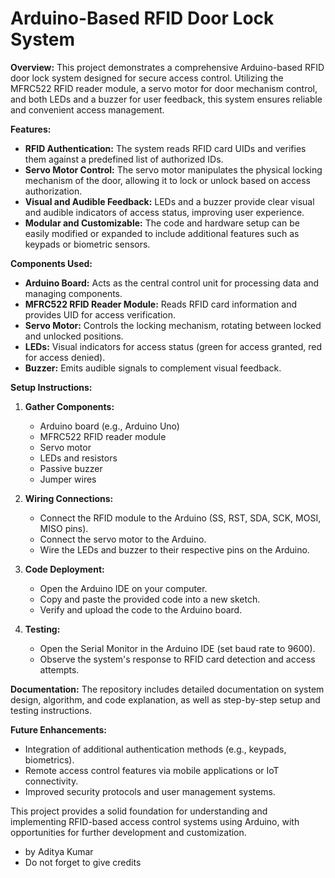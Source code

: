 # Arduino-Based RFID Door Lock System

**Overview:**
This project demonstrates a comprehensive Arduino-based RFID door lock system designed for secure access control. Utilizing the MFRC522 RFID reader module, a servo motor for door mechanism control, and both LEDs and a buzzer for user feedback, this system ensures reliable and convenient access management.

**Features:**
- **RFID Authentication:** The system reads RFID card UIDs and verifies them against a predefined list of authorized IDs.
- **Servo Motor Control:** The servo motor manipulates the physical locking mechanism of the door, allowing it to lock or unlock based on access authorization.
- **Visual and Audible Feedback:** LEDs and a buzzer provide clear visual and audible indicators of access status, improving user experience.
- **Modular and Customizable:** The code and hardware setup can be easily modified or expanded to include additional features such as keypads or biometric sensors.

**Components Used:**
- **Arduino Board:** Acts as the central control unit for processing data and managing components.
- **MFRC522 RFID Reader Module:** Reads RFID card information and provides UID for access verification.
- **Servo Motor:** Controls the locking mechanism, rotating between locked and unlocked positions.
- **LEDs:** Visual indicators for access status (green for access granted, red for access denied).
- **Buzzer:** Emits audible signals to complement visual feedback.

**Setup Instructions:**
1. **Gather Components:**
   - Arduino board (e.g., Arduino Uno)
   - MFRC522 RFID reader module
   - Servo motor
   - LEDs and resistors
   - Passive buzzer
   - Jumper wires

2. **Wiring Connections:**
   - Connect the RFID module to the Arduino (SS, RST, SDA, SCK, MOSI, MISO pins).
   - Connect the servo motor to the Arduino.
   - Wire the LEDs and buzzer to their respective pins on the Arduino.

3. **Code Deployment:**
   - Open the Arduino IDE on your computer.
   - Copy and paste the provided code into a new sketch.
   - Verify and upload the code to the Arduino board.

4. **Testing:**
   - Open the Serial Monitor in the Arduino IDE (set baud rate to 9600).
   - Observe the system's response to RFID card detection and access attempts.

**Documentation:**
The repository includes detailed documentation on system design, algorithm, and code explanation, as well as step-by-step setup and testing instructions. 

**Future Enhancements:**
- Integration of additional authentication methods (e.g., keypads, biometrics).
- Remote access control features via mobile applications or IoT connectivity.
- Improved security protocols and user management systems.

This project provides a solid foundation for understanding and implementing RFID-based access control systems using Arduino, with opportunities for further development and customization.

- by Aditya Kumar
- Do not forget to give credits